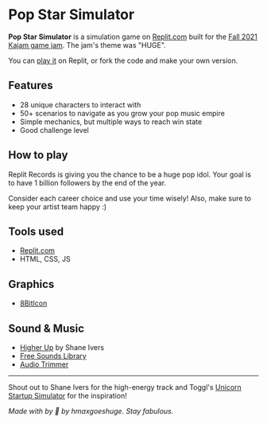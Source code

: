 # Pop Star Simulator

**Pop Star Simulator** is a simulation game on [Replit.com](https://replit.com/) built for the [Fall 2021 Kajam game jam](https://replit.com/site/kajam). The jam's theme was "HUGE".

You can [play it](https://replit.com/@hmaxgoeshuge/Pop-Star-Simulator) on Replit, or fork the code and make your own version.

## Features
- 28 unique characters to interact with
- 50+ scenarios to navigate as you grow your pop music empire
- Simple mechanics, but multiple ways to reach win state
- Good challenge level

## How to play
Replit Records is giving you the chance to be a huge pop idol. Your goal is to have 1 billion followers by the end of the year.

Consider each career choice and use your time wisely! Also, make sure to keep your artist team happy :)

## Tools used
- [Replit.com](https://replit.com/)
- HTML, CSS, JS

## Graphics
- [8BitIcon](https://8biticon.com/constructor)

## Sound & Music
- [Higher Up](https://www.silvermansound.com/free-music/higher-up) by Shane Ivers
- [Free Sounds Library](https://www.freesoundslibrary.com/large-crowd-applause-sound-effect/)
- [Audio Trimmer](https://audiotrimmer.com/)
***
Shout out to Shane Ivers for the high-energy track and Toggl's [Unicorn Startup Simulator](https://toggl.com/startup-simulator/) for the inspiration!

*Made with by 💜 by hmaxgoeshuge. Stay fabulous.*